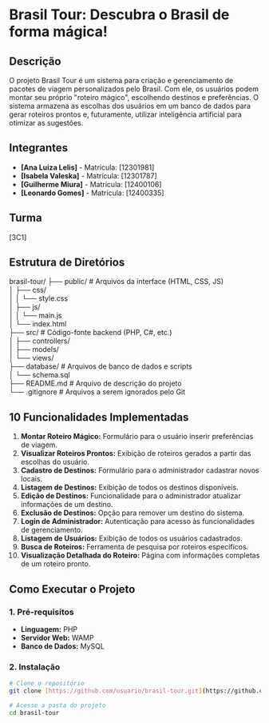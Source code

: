 # Brasil Tour: Descubra o Brasil de forma mágica!

## Descrição
O projeto Brasil Tour é um sistema para criação e gerenciamento de pacotes de viagem personalizados pelo Brasil. Com ele, os usuários podem montar seu próprio "roteiro mágico", escolhendo destinos e preferências. O sistema armazena as escolhas dos usuários em um banco de dados para gerar roteiros prontos e, futuramente, utilizar inteligência artificial para otimizar as sugestões.

## Integrantes
- **[Ana Luiza Lelis]** - Matrícula: [12301981]
- **[Isabela Valeska]** - Matrícula: [12301787]
- **[Guilherme Miura]** - Matrícula: [12400106]
- **[Leonardo Gomes]** - Matrícula: [12400335]

## Turma
[3C1]

## Estrutura de Diretórios
brasil-tour/
├── public/                 # Arquivos da interface (HTML, CSS, JS)<br>
│   ├── css/<br>
│   │   └── style.css  <br>
│   ├── js/  <br>
│   │   └── main.js   <br>
│   └── index.html   <br>
├── src/                    # Código-fonte backend (PHP, C#, etc.)   <br>
│   ├── controllers/    <br>
│   ├── models/    <br>
│   └── views/    <br>
├── database/               # Arquivos de banco de dados e scripts   <br>
│   └── schema.sql    <br>
├── README.md               # Arquivo de descrição do projeto    <br>
└── .gitignore              # Arquivos a serem ignorados pelo Git

## 10 Funcionalidades Implementadas

1.  **Montar Roteiro Mágico:** Formulário para o usuário inserir preferências de viagem.
2.  **Visualizar Roteiros Prontos:** Exibição de roteiros gerados a partir das escolhas do usuário.
3.  **Cadastro de Destinos:** Formulário para o administrador cadastrar novos locais.
4.  **Listagem de Destinos:** Exibição de todos os destinos disponíveis.
5.  **Edição de Destinos:** Funcionalidade para o administrador atualizar informações de um destino.
6.  **Exclusão de Destinos:** Opção para remover um destino do sistema.
7.  **Login de Administrador:** Autenticação para acesso às funcionalidades de gerenciamento.
8.  **Listagem de Usuários:** Exibição de todos os usuários cadastrados.
9.  **Busca de Roteiros:** Ferramenta de pesquisa por roteiros específicos.
10. **Visualização Detalhada do Roteiro:** Página com informações completas de um roteiro pronto.

## Como Executar o Projeto

### 1. Pré-requisitos
- **Linguagem:** PHP
- **Servidor Web:** WAMP 
- **Banco de Dados:** MySQL 

### 2. Instalação
```bash
# Clone o repositório
git clone [https://github.com/usuario/brasil-tour.git](https://github.com/usuario/brasil-tour.git)

# Acesse a pasta do projeto
cd brasil-tour
